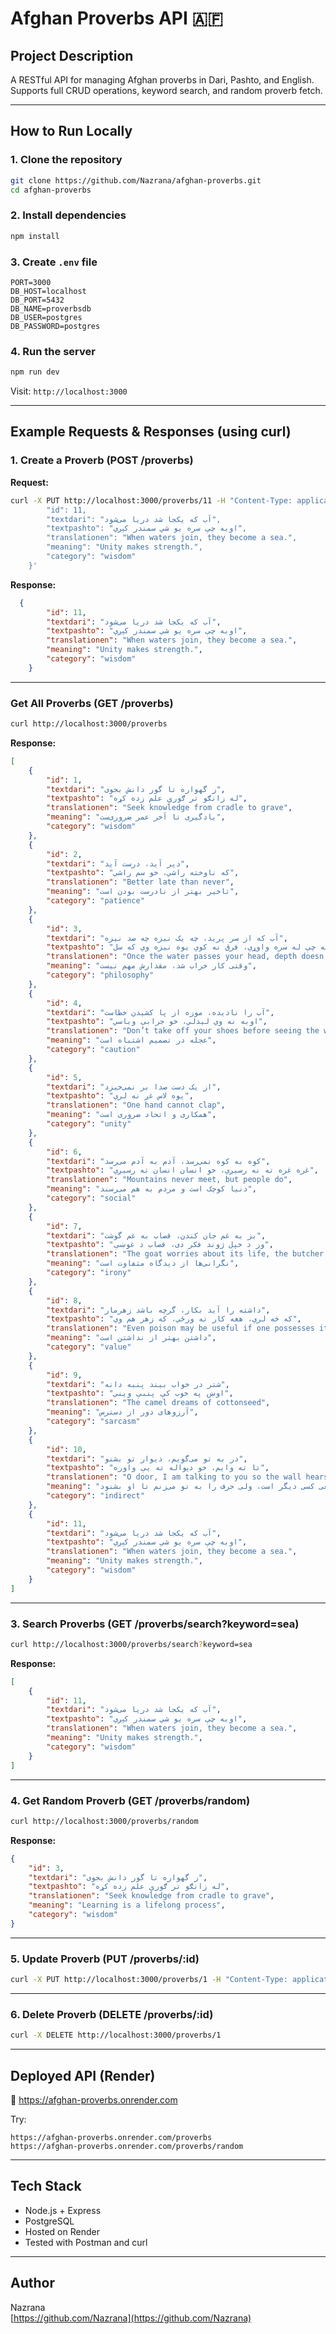 
# Afghan Proverbs API 🇦🇫

## Project Description

A RESTful API for managing Afghan proverbs in Dari, Pashto, and English.  
Supports full CRUD operations, keyword search, and random proverb fetch.


---

##  How to Run Locally

### 1. Clone the repository

```bash
git clone https://github.com/Nazrana/afghan-proverbs.git
cd afghan-proverbs
```

### 2. Install dependencies

```bash
npm install
```

### 3. Create `.env` file

```env
PORT=3000
DB_HOST=localhost
DB_PORT=5432
DB_NAME=proverbsdb
DB_USER=postgres
DB_PASSWORD=postgres
```

### 4. Run the server

```bash
npm run dev
```

Visit: `http://localhost:3000`

---

##  Example Requests & Responses (using curl)

###  1. Create a Proverb (POST /proverbs)

**Request:**
```bash
curl -X PUT http://localhost:3000/proverbs/11 -H "Content-Type: application/json" -d '  {
        "id": 11,
        "textdari": "آب که یکجا شد دریا می‌شود",
        "textpashto": "اوبه چې سره یو شي سمندر کېږي",
        "translationen": "When waters join, they become a sea.",
        "meaning": "Unity makes strength.",
        "category": "wisdom"
    }'
```

**Response:**
```json
  {
        "id": 11,
        "textdari": "آب که یکجا شد دریا می‌شود",
        "textpashto": "اوبه چې سره یو شي سمندر کېږي",
        "translationen": "When waters join, they become a sea.",
        "meaning": "Unity makes strength.",
        "category": "wisdom"
    }
```

---

###  Get All Proverbs (GET /proverbs)

```bash
curl http://localhost:3000/proverbs
```

**Response:**
```json
[
    {
        "id": 1,
        "textdari": "ز گهواره تا گور دانش بجوی",
        "textpashto": "له زانګو تر ګورې علم زده کړه",
        "translationen": "Seek knowledge from cradle to grave",
        "meaning": "یادگیری تا آخر عمر ضروری‌ست",
        "category": "wisdom"
    },
    {
        "id": 2,
        "textdari": "دیر آید، درست آید",
        "textpashto": "که ناوخته راشي، خو سم راشي",
        "translationen": "Better late than never",
        "meaning": "تاخیر بهتر از نادرست بودن است",
        "category": "patience"
    },
    {
        "id": 3,
        "textdari": "آب که از سر پرید، چه یک نیزه چه صد نیزه",
        "textpashto": "اوبه چې له سره واوړي، فرق نه کوي یوه نیزه وي که سل",
        "translationen": "Once the water passes your head, depth doesn’t matter",
        "meaning": "وقتی کار خراب شد، مقدارش مهم نیست",
        "category": "philosophy"
    },
    {
        "id": 4,
        "textdari": "آب را نادیده، موزه از پا کشیدن خطاست",
        "textpashto": "اوبه نه وي لیدلي، خو جرابې وباسي",
        "translationen": "Don’t take off your shoes before seeing the water",
        "meaning": "عجله در تصمیم اشتباه است",
        "category": "caution"
    },
    {
        "id": 5,
        "textdari": "از یک دست صدا بر نمی‌خیزد",
        "textpashto": "یوه لاس غږ نه لري",
        "translationen": "One hand cannot clap",
        "meaning": "همکاری و اتحاد ضروری است",
        "category": "unity"
    },
    {
        "id": 6,
        "textdari": "کوه به کوه نمی‌رسد، آدم به آدم می‌رسد",
        "textpashto": "غره غره ته نه رسيږي، خو انسان انسان ته رسيږي",
        "translationen": "Mountains never meet, but people do",
        "meaning": "دنیا کوچک است و مردم به هم می‌رسند",
        "category": "social"
    },
    {
        "id": 7,
        "textdari": "بز به غم جان کندن، قصاب به غم گوشت",
        "textpashto": "وز د خپل ژوند فکر دی، قصاب د غوښې",
        "translationen": "The goat worries about its life, the butcher about the meat",
        "meaning": "نگرانی‌ها از دیدگاه متفاوت است",
        "category": "irony"
    },
    {
        "id": 8,
        "textdari": "داشته را آید بکار، گرچه باشد زهرمار",
        "textpashto": "که څه لري، هغه کار ته ورځي، که زهر هم وي",
        "translationen": "Even poison may be useful if one possesses it",
        "meaning": "داشتن بهتر از نداشتن است",
        "category": "value"
    },
    {
        "id": 9,
        "textdari": "شتر در خواب بیند پنبه دانه",
        "textpashto": "اوښ په خوب کې پنبې ویني",
        "translationen": "The camel dreams of cottonseed",
        "meaning": "آرزوهای دور از دسترس",
        "category": "sarcasm"
    },
    {
        "id": 10,
        "textdari": "در به تو می‌گویم، دیوار تو بشنو",
        "textpashto": "تا ته وایم، خو دېواله ته یې واوره",
        "translationen": "O door, I am talking to you so the wall hears",
        "meaning": "کنایه از اینکه مخاطب واقعی کسی دیگر است، ولی حرف را به تو می‌زنم تا او بشنود",
        "category": "indirect"
    },
    {
        "id": 11,
        "textdari": "آب که یکجا شد دریا می‌شود",
        "textpashto": "اوبه چې سره یو شي سمندر کېږي",
        "translationen": "When waters join, they become a sea.",
        "meaning": "Unity makes strength.",
        "category": "wisdom"
    }
]
```

---

### 3. Search Proverbs (GET /proverbs/search?keyword=sea)

```bash
curl http://localhost:3000/proverbs/search?keyword=sea
```

**Response:**
```json
[
    {
        "id": 11,
        "textdari": "آب که یکجا شد دریا می‌شود",
        "textpashto": "اوبه چې سره یو شي سمندر کېږي",
        "translationen": "When waters join, they become a sea.",
        "meaning": "Unity makes strength.",
        "category": "wisdom"
    }
]
```

---



### 4. Get Random Proverb (GET /proverbs/random)

```bash
curl http://localhost:3000/proverbs/random
```

**Response:**
```json
{
    "id": 3,
    "textdari": "ز گهواره تا گور دانش بجوی",
    "textpashto": "له زانګو تر ګورې علم زده کړه",
    "translationen": "Seek knowledge from cradle to grave",
    "meaning": "Learning is a lifelong process",
    "category": "wisdom"
}
```

---

### 5. Update Proverb (PUT /proverbs/:id)

```bash
curl -X PUT http://localhost:3000/proverbs/1 -H "Content-Type: application/json" -d '{"meaning": "Consequences follow actions"}'
```

---

###  6. Delete Proverb (DELETE /proverbs/:id)

```bash
curl -X DELETE http://localhost:3000/proverbs/1
```

---

##  Deployed API (Render)

🔗 https://afghan-proverbs.onrender.com

Try:
```
https://afghan-proverbs.onrender.com/proverbs
https://afghan-proverbs.onrender.com/proverbs/random
```

---

## Tech Stack

- Node.js + Express  
- PostgreSQL  
- Hosted on Render  
- Tested with Postman and curl  

---

## Author

Nazrana  
[https://github.com/Nazrana](https://github.com/Nazrana)
